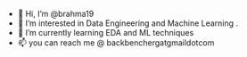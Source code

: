 - 👋 Hi, I’m @brahma19
- 👀 I’m interested in Data Engineering and Machine Learning .
- 🌱 I’m currently learning EDA and ML techniques
- 📫 you can reach me @ backbenchergatgmaildotcom

<!---
brahma19/brahma19 is a ✨ special ✨ repository because its `README.md` (this file) appears on your GitHub profile.
You can click the Preview link to take a look at your changes.
--->
